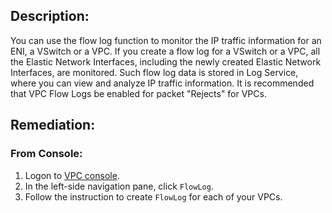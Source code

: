 ## Description:

You can use the flow log function to monitor the IP traffic information for an ENI, a VSwitch or a VPC. If you create a flow log for a VSwitch or a VPC, all the Elastic Network Interfaces, including the newly created Elastic Network Interfaces, are monitored. Such flow log data is stored in Log Service, where you can view and analyze IP traffic information. It is recommended that VPC Flow Logs be enabled for packet "Rejects" for VPCs.

## Remediation:

### From Console:

1. Logon to [VPC console](https://vpc.console.aliyun.com/).
2. In the left-side navigation pane, click `FlowLog`.
3. Follow the instruction to create `FlowLog` for each of your VPCs.